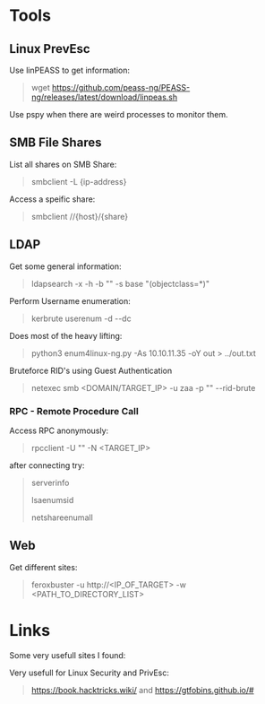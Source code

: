 # Tools

## Linux PrevEsc
Use linPEASS to get information:
> wget https://github.com/peass-ng/PEASS-ng/releases/latest/download/linpeas.sh

Use pspy when there are weird processes to monitor them.

## SMB File Shares

List all shares on SMB Share:
> smbclient -L {ip-address}

Access a speific share:
> smbclient //{host}/{share}

## LDAP

Get some general information:
> ldapsearch -x -h <ip> -b "" -s base "(objectclass=*)"

Perform Username enumeration:
> kerbrute userenum -d <ip-address> --dc <domain-controller> <wordlist>

Does most of the heavy lifting:
> python3 enum4linux-ng.py -As 10.10.11.35 -oY out > ../out.txt

Bruteforce RID's using Guest Authentication
> netexec smb <DOMAIN/TARGET_IP> -u zaa -p "" --rid-brute

### RPC - Remote Procedure Call

Access RPC anonymously:
> rpcclient -U "" -N <TARGET_IP>

after connecting try:
> serverinfo
> 
> lsaenumsid
> 
> netshareenumall

## Web

Get different sites:
> feroxbuster -u http://<IP_OF_TARGET> -w <PATH_TO_DIRECTORY_LIST>

# Links
Some very usefull sites I found:

Very usefull for Linux Security and PrivEsc:
> https://book.hacktricks.wiki/
and
> https://gtfobins.github.io/#
